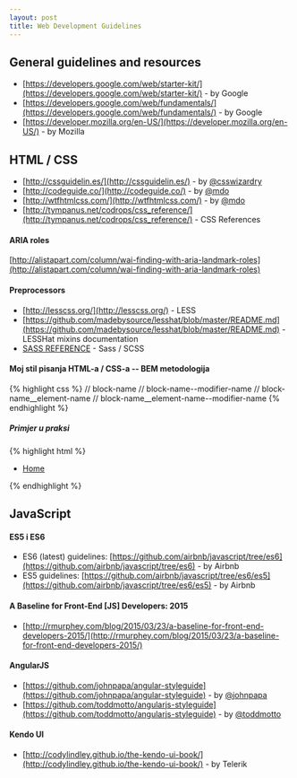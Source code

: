 ```yaml
---
layout: post
title: Web Development Guidelines
---
```


## General guidelines and resources

* [https://developers.google.com/web/starter-kit/](https://developers.google.com/web/starter-kit/) - by Google
* [https://developers.google.com/web/fundamentals/](https://developers.google.com/web/fundamentals/) - by Google
* [https://developer.mozilla.org/en-US/](https://developer.mozilla.org/en-US/) - by Mozilla

## HTML / CSS

* [http://cssguidelin.es/](http://cssguidelin.es/) - by [@csswizardry](https://twitter.com/csswizardry)
* [http://codeguide.co/](http://codeguide.co/) - by [@mdo](https://twitter.com/mdo)
* [http://wtfhtmlcss.com/](http://wtfhtmlcss.com/) - by [@mdo](https://twitter.com/mdo)
* [http://tympanus.net/codrops/css_reference/](http://tympanus.net/codrops/css_reference/) - CSS References

#### ARIA roles
[http://alistapart.com/column/wai-finding-with-aria-landmark-roles](http://alistapart.com/column/wai-finding-with-aria-landmark-roles)

#### Preprocessors
* [http://lesscss.org/](http://lesscss.org/) - LESS
* [https://github.com/madebysource/lesshat/blob/master/README.md](https://github.com/madebysource/lesshat/blob/master/README.md) - LESSHat mixins documentation
* [SASS REFERENCE](http://sass-lang.com/documentation/file.SASS_REFERENCE.html) - Sass / SCSS

#### Moj stil pisanja HTML-a / CSS-a -- BEM metodologija

{% highlight css %}
// block-name
// block-name--modifier-name
// block-name__element-name
// block-name__element-name--modifier-name
{% endhighlight %}

##### Primjer u praksi


{% highlight html %}
<nav class="main-nav" role="navigation">
    <ul class="main-nav__list">
         <li class="main-nav__item main-nav__item--has-child">
              <a href="/Home" class="main-nav__link main-nav__link--parent" title="Home">
                   Home
             </a>
         </li>
    </ul>
</nav>
{% endhighlight %}

## JavaScript

#### ES5 i ES6

* ES6 (latest) guidelines:  [https://github.com/airbnb/javascript/tree/es6](https://github.com/airbnb/javascript/tree/es6) - by Airbnb
* ES5 guidelines: [https://github.com/airbnb/javascript/tree/es6/es5](https://github.com/airbnb/javascript/tree/es6/es5) - by Airbnb

#### A Baseline for Front-End [JS] Developers: 2015
* [http://rmurphey.com/blog/2015/03/23/a-baseline-for-front-end-developers-2015/](http://rmurphey.com/blog/2015/03/23/a-baseline-for-front-end-developers-2015/)

#### AngularJS
* [https://github.com/johnpapa/angular-styleguide](https://github.com/johnpapa/angular-styleguide) - by [@johnpapa](https://twitter.com/john_papa)
* [https://github.com/toddmotto/angularjs-styleguide](https://github.com/toddmotto/angularjs-styleguide) - by [@toddmotto]( https://twitter.com/toddmotto ) 

#### Kendo UI
* [http://codylindley.github.io/the-kendo-ui-book/](http://codylindley.github.io/the-kendo-ui-book/) - by Telerik
